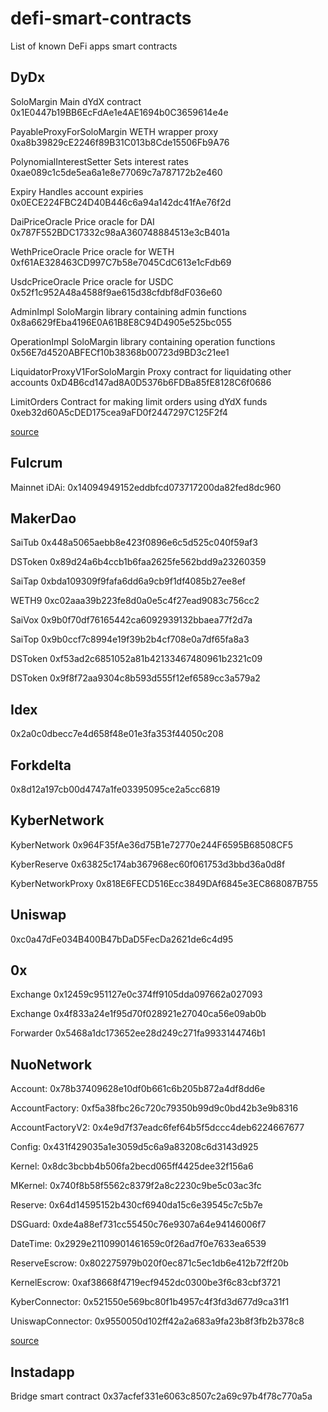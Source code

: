 # defi-smart-contracts
List of known DeFi apps smart contracts 

## DyDx 

SoloMargin	Main dYdX contract	0x1E0447b19BB6EcFdAe1e4AE1694b0C3659614e4e

PayableProxyForSoloMargin	WETH wrapper proxy	0xa8b39829cE2246f89B31C013b8Cde15506Fb9A76

PolynomialInterestSetter	Sets interest rates	0xae089c1c5de5ea6a1e8e77069c7a787172b2e460

Expiry	Handles account expiries	0x0ECE224FBC24D40B446c6a94a142dc41fAe76f2d

DaiPriceOracle	Price oracle for DAI	0x787F552BDC17332c98aA360748884513e3cB401a

WethPriceOracle	Price oracle for WETH	0xf61AE328463CD997C7b58e7045CdC613e1cFdb69

UsdcPriceOracle	Price oracle for USDC	0x52f1c952A48a4588f9ae615d38cfdbf8dF036e60

AdminImpl	SoloMargin library containing admin functions	0x8a6629fEba4196E0A61B8E8C94D4905e525bc055

OperationImpl	SoloMargin library containing operation functions	0x56E7d4520ABFECf10b38368b00723d9BD3c21ee1

LiquidatorProxyV1ForSoloMargin	Proxy contract for liquidating other accounts	0xD4B6cd147ad8A0D5376b6FDBa85fE8128C6f0686

LimitOrders	Contract for making limit orders using dYdX funds	0xeb32d60A5cDED175cea9aFD0f2447297C125F2f4

[source](https://docs.dydx.exchange/#/contracts)

## Fulcrum 

Mainnet iDAi: 0x14094949152eddbfcd073717200da82fed8dc960


## MakerDao 

SaiTub
0x448a5065aebb8e423f0896e6c5d525c040f59af3

DSToken
0x89d24a6b4ccb1b6faa2625fe562bdd9a23260359

SaiTap
0xbda109309f9fafa6dd6a9cb9f1df4085b27ee8ef

WETH9
0xc02aaa39b223fe8d0a0e5c4f27ead9083c756cc2

SaiVox
0x9b0f70df76165442ca6092939132bbaea77f2d7a

SaiTop
0x9b0ccf7c8994e19f39b2b4cf708e0a7df65fa8a3

DSToken
0xf53ad2c6851052a81b42133467480961b2321c09

DSToken
0x9f8f72aa9304c8b593d555f12ef6589cc3a579a2 

## Idex 
0x2a0c0dbecc7e4d658f48e01e3fa353f44050c208 

## Forkdelta 

0x8d12a197cb00d4747a1fe03395095ce2a5cc6819 

## KyberNetwork 

KyberNetwork
0x964F35fAe36d75B1e72770e244F6595B68508CF5

KyberReserve
0x63825c174ab367968ec60f061753d3bbd36a0d8f

KyberNetworkProxy
0x818E6FECD516Ecc3849DAf6845e3EC868087B755

## Uniswap 

0xc0a47dFe034B400B47bDaD5FecDa2621de6c4d95
 
## 0x

Exchange
0x12459c951127e0c374ff9105dda097662a027093

Exchange
0x4f833a24e1f95d70f028921e27040ca56e09ab0b

Forwarder
0x5468a1dc173652ee28d249c271fa9933144746b1 

## NuoNetwork 

Account: 0x78b37409628e10df0b661c6b205b872a4df8dd6e

AccountFactory: 0xf5a38fbc26c720c79350b99d9c0bd42b3e9b8316

AccountFactoryV2: 0x4e9d7f37eadc6fef64b5f5dccc4deb6224667677

Config: 0x431f429035a1e3059d5c6a9a83208c6d3143d925

Kernel: 0x8dc3bcbb4b506fa2becd065ff4425dee32f156a6

MKernel: 0x740f8b58f5562c8379f2a8c2230c9be5c03ac3fc

Reserve: 0x64d14595152b430cf6940da15c6e39545c7c5b7e

DSGuard: 0xde4a88ef731cc55450c76e9307a64e94146006f7

DateTime: 0x2929e21109901461659c0f26ad7f0e7633ea6539

ReserveEscrow: 0x802275979b020f0ec871c5ec1db6e412b72ff20b

KernelEscrow: 0xaf38668f4719ecf9452dc0300be3f6c83cbf3721

KyberConnector: 0x521550e569bc80f1b4957c4f3fd3d677d9ca31f1

UniswapConnector: 0x9550050d102ff42a2a683a9fa23b8f3fb2b378c8

[source](https://github.com/NuoNetwork/nuo-audited-contracts)

## Instadapp 

Bridge smart contract 0x37acfef331e6063c8507c2a69c97b4f78c770a5a
